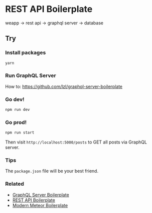 # REST API Boilerplate

weapp -> rest api -> graphql server -> database

## Try

### Install packages

```bash
yarn
```

### Run GraphQL Server

How to: https://github.com/lzl/graphql-server-boilerplate

### Go dev!

```bash
npm run dev
```

### Go prod!

```bash
npm run start
```

Then visit `http://localhost:5000/posts` to GET all posts via GraphQL server.

### Tips

The `package.json` file will be your best friend.

### Related

- [GraphQL Server Boilerplate](https://github.com/lzl/graphql-server-boilerplate)
- [REST API Boilerplate](https://github.com/lzl/rest-api-boilerplate)
- [Modern Meteor Boilerplate](https://github.com/lzl/modern-meteor-boilerplate)

